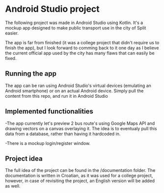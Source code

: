 # Android Studio project

The following project was made in Android Studio using Kotlin. It's a mockup app designed to make public transport use in the city of Split easier.

The app is far from finished (it was a college project that didn't require us to finish the app), but I look forward to comming back to it one day as
I believe the current official app used by the city has many flaws that can easily be fixed.

## Running the app

The app can be ran using Android Studio's virtual devices (emulating an Android smartphone) or on an actual Android device.
Simply pull the content from this repo, and run it in Android Studio

## Implemented functionalities

-The app currently let's preview 2 bus route's using Google Maps API and drawing vectors on a canvas overlaying it. The idea is to eventualy pull this data from
a database, rather than having it hardcoded in.

-There is a mockup login/register window.

## Project idea

The full idea of the project can be found in the /documentation folder. The documentation is written in Croatian, as it was used for a college project, however,
in case of revisiting the project, an English version will be added as well.
